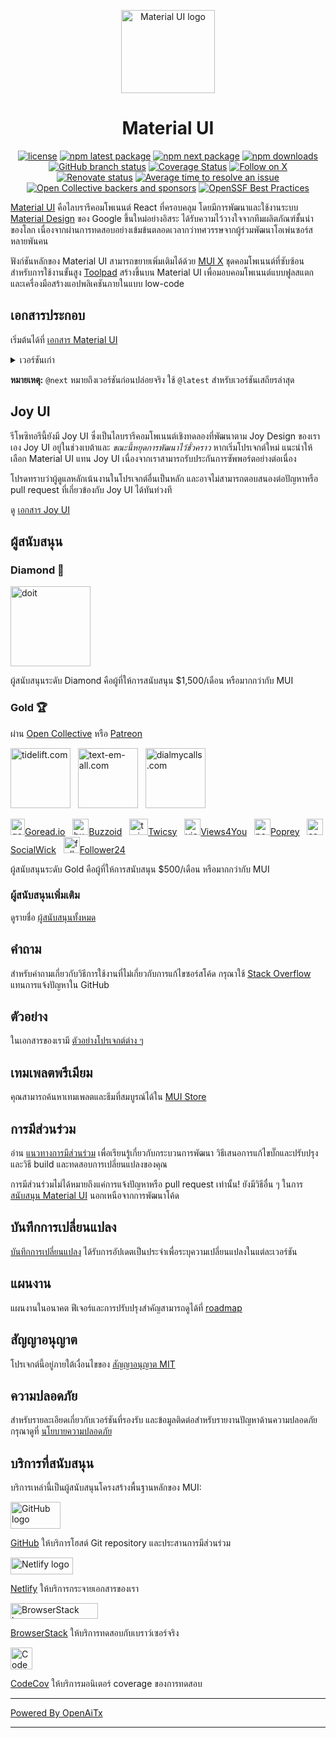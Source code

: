 <!-- #host-reference -->
<!-- markdownlint-disable-next-line -->
<p align="center">
  <a href="https://mui.com/core/" rel="noopener" target="_blank"><img width="150" height="133" src="https://mui.com/static/logo.svg" alt="Material UI logo"></a>
</p>

<h1 align="center">Material UI</h1>

<div align="center">

[![license](https://img.shields.io/badge/license-MIT-blue.svg)](https://github.com/mui/material-ui/blob/HEAD/LICENSE)
[![npm latest package](https://img.shields.io/npm/v/@mui/material/latest.svg)](https://www.npmjs.com/package/@mui/material)
[![npm next package](https://img.shields.io/npm/v/@mui/material/next.svg)](https://www.npmjs.com/package/@mui/material)
[![npm downloads](https://img.shields.io/npm/dm/@mui/material.svg)](https://www.npmjs.com/package/@mui/material)
[![GitHub branch status](https://img.shields.io/github/checks-status/mui/material-ui/HEAD)](https://github.com/mui/material-ui/commits/HEAD/)
[![Coverage Status](https://img.shields.io/codecov/c/github/mui/material-ui.svg)](https://app.codecov.io/gh/mui/material-ui/)
[![Follow on X](https://img.shields.io/twitter/follow/MaterialUI.svg?label=follow+Material+UI)](https://x.com/MaterialUI)
[![Renovate status](https://img.shields.io/badge/renovate-enabled-brightgreen.svg)](https://github.com/mui/material-ui/issues/27062)
[![Average time to resolve an issue](https://isitmaintained.com/badge/resolution/mui/material-ui.svg)](https://isitmaintained.com/project/mui/material-ui 'Average time to resolve an issue')
[![Open Collective backers and sponsors](https://img.shields.io/opencollective/all/mui-org)](https://opencollective.com/mui-org)
[![OpenSSF Best Practices](https://www.bestpractices.dev/projects/1320/badge)](https://www.bestpractices.dev/projects/1320)

</div>

[Material UI](https://mui.com/material-ui/) คือไลบรารีคอมโพเนนต์ React ที่ครอบคลุม โดยมีการพัฒนาและใช้งานระบบ [Material Design](https://m2.material.io/design/introduction/) ของ Google ขึ้นใหม่อย่างอิสระ
ได้รับความไว้วางใจจากทีมผลิตภัณฑ์ชั้นนำของโลก เนื่องจากผ่านการทดสอบอย่างเข้มข้นตลอดเวลากว่าทศวรรษจากผู้ร่วมพัฒนาโอเพ่นซอร์สหลายพันคน

ฟังก์ชันหลักของ Material UI สามารถขยายเพิ่มเติมได้ด้วย [MUI X](https://github.com/mui/mui-x) ชุดคอมโพเนนต์ที่ซับซ้อนสำหรับการใช้งานขั้นสูง
[Toolpad](https://github.com/mui/toolpad) สร้างขึ้นบน Material UI เพื่อมอบคอมโพเนนต์แบบฟูลสแตกและเครื่องมือสร้างแอปพลิเคชันภายในแบบ low-code

## เอกสารประกอบ

เริ่มต้นได้ที่ [เอกสาร Material UI](https://mui.com/material-ui/getting-started/)

<details>
  <summary>เวอร์ชันเก่า</summary>

- **[v5.x](https://v5.mui.com/)** ([การอัปเกรดจาก v5 เป็น v6](https://mui.com/material-ui/migration/upgrade-to-v6/))
- **[v4.x](https://v4.mui.com/)** ([การอัปเกรดจาก v4 เป็น v5](https://mui.com/material-ui/migration/migration-v4/))
- **[v3.x](https://v3.mui.com/)** ([การอัปเกรดจาก v3 เป็น v4](https://mui.com/material-ui/migration/migration-v3/))
- **[v0.x](https://v0.mui.com/)** ([การอัปเกรดเป็น v1](https://mui.com/material-ui/migration/migration-v0x/))

</details>

**หมายเหตุ:** `@next` หมายถึงเวอร์ชันก่อนปล่อยจริง
ใช้ `@latest` สำหรับเวอร์ชันเสถียรล่าสุด

## Joy UI

รีโพซิทอรีนี้ยังมี Joy UI ซึ่งเป็นไลบรารีคอมโพเนนต์เชิงทดลองที่พัฒนาตาม Joy Design ของเราเอง
Joy UI อยู่ในช่วงเบต้าและ _ขณะนี้หยุดการพัฒนาไว้ชั่วคราว_
หากเริ่มโปรเจกต์ใหม่ แนะนำให้เลือก Material UI แทน Joy UI เนื่องจากเราสามารถรับประกันการซัพพอร์ตอย่างต่อเนื่อง

โปรดทราบว่าผู้ดูแลหลักเน้นงานในโปรเจกต์อื่นเป็นหลัก และอาจไม่สามารถตอบสนองต่อปัญหาหรือ pull request ที่เกี่ยวข้องกับ Joy UI ได้ทันท่วงที

ดู [เอกสาร Joy UI](https://mui.com/joy-ui/getting-started/)

## ผู้สนับสนุน

### Diamond 💎

<p>
  <a href="https://www.doit.com/?utm_source=mui.com&utm_medium=referral&utm_content=readme" rel="noopener sponsored" target="_blank"><img height="128" width="128" src="https://mui.com/static/sponsors/doit-square.svg" alt="doit" title="Management Platform for Google Cloud and AWS" loading="lazy" /></a>
</p>

ผู้สนับสนุนระดับ Diamond คือผู้ที่ให้การสนับสนุน \$1,500/เดือน หรือมากกว่ากับ MUI

### Gold 🏆

ผ่าน [Open Collective](https://opencollective.com/mui-org) หรือ [Patreon](https://www.patreon.com/oliviertassinari)

<p>
  <a href="https://tidelift.com/?utm_source=npm-material-ui&utm_medium=referral&utm_campaign=homepage" rel="noopener sponsored" target="_blank"><img height="96" width="96" src="https://avatars.githubusercontent.com/u/30204434?s=288" alt="tidelift.com" title="Tidelift: Enterprise-ready open-source software." loading="lazy" /></a>
  &nbsp;
  <a href="https://www.text-em-all.com/?utm_source=mui.com&utm_medium=referral&utm_content=readme" rel="noopener sponsored" target="_blank"><img src="https://avatars.githubusercontent.com/u/1262264?s=288" alt="text-em-all.com" title="Text-em-all: Mass text messaging and automated calling." height="96" width="96" loading="lazy"></a>
  &nbsp;
  <a href="https://www.dialmycalls.com/?utm_source=mui.com&utm_medium=referral&utm_content=readme" rel="noopener sponsored" target="_blank"><img height="96" width="96" src="https://images.opencollective.com/dialmycalls/f5ae9ab/avatar/288.png" alt="dialmycalls.com" title="DialMyCalls: Send text messages, calls, and emails." loading="lazy" /></a>
  &nbsp;
</p>

<p>
  <a href="https://goread.io/?utm_source=mui.com&utm_medium=referral&utm_content=readme" rel="noopener sponsored" target="_blank"><img height="26" width="23" src="https://images.opencollective.com/goread_io/eb6337d/logo/78.png" alt="goread.io" title="Goread.io: Instagram followers, likes, views, and comments." loading="lazy" />Goread.io</a>
  &nbsp;
  <a href="https://buzzoid.com/?utm_source=mui.com&utm_medium=referral&utm_content=readme" rel="noopener sponsored" target="_blank"><img height="26" width="26" src="https://images.opencollective.com/buzzoidz/d23d9bb/logo/78.png" alt="buzzoid.com" title="Buzzoid: Instant delivery Instagram followers." loading="lazy" />Buzzoid</a>
  &nbsp;
  <a href="https://twicsy.com/?utm_source=mui.com&utm_medium=referral&utm_content=readme" rel="noopener sponsored" target="_blank"><img height="26" width="30" src="https://images.opencollective.com/twicsy/7af290f/logo/78.png" alt="twicsy.com" title="Twicsy: Instant delivery Instagram followers." loading="lazy" />Twicsy</a>
  &nbsp;
  <a href="https://views4you.com/?utm_source=mui.com&utm_medium=referral&utm_content=readme" rel="noopener sponsored" target="_blank"><img height="26" width="26" src="https://images.opencollective.com/buy-instagram-followers-v4y/6364714/logo/78.png" alt="views4you.com" title="Views4you: Social media growth services." loading="lazy" />Views4You</a>
  &nbsp;
  <a href="https://poprey.com/?utm_source=mui.com&utm_medium=referral&utm_content=readme" rel="noopener sponsored" target="_blank"><img height="26" width="26" src="https://images.opencollective.com/instagram-likes/2a72a03/logo/78.png" alt="poprey.com" title="Poprey: Buy Instagram likes with crypto." loading="lazy" />Poprey</a>
  &nbsp;
  <a href="https://www.socialwick.com/instagram/followers/?utm_source=mui.com&utm_medium=referral&utm_content=readme" rel="noopener sponsored" target="_blank"><img height="26" width="26" src="https://images.opencollective.com/instagram-followers-socialwick/ac6033a/logo/256.png" alt="socialwick.com/instagram/followers" title="SocialWick: Buy Instagram followers." loading="lazy" />SocialWick</a>
  &nbsp;
 <a href="https://www.follower24.de/?utm_source=mui.com&utm_medium=referral&utm_content=readme" rel="noopener sponsored" target="_blank"><img height="26" width="26" src="https://mui.com/static/sponsors/follower24-square.svg" alt="follower24.de" title="Follower24: Social media success." loading="lazy" />Follower24</a>
  &nbsp;
</p>

ผู้สนับสนุนระดับ Gold คือผู้ที่ให้การสนับสนุน \$500/เดือน หรือมากกว่ากับ MUI

### ผู้สนับสนุนเพิ่มเติม

ดูรายชื่อ [ผู้สนับสนุนทั้งหมด](https://mui.com/material-ui/discover-more/backers/)

## คำถาม

สำหรับคำถามเกี่ยวกับวิธีการใช้งานที่ไม่เกี่ยวกับการแก้ไขซอร์สโค้ด กรุณาใช้ [Stack Overflow](https://stackoverflow.com/questions/) แทนการแจ้งปัญหาใน GitHub

## ตัวอย่าง

<!-- #target-branch-reference -->

ในเอกสารของเรามี [ตัวอย่างโปรเจกต์ต่าง ๆ](https://github.com/mui/material-ui/tree/master/examples)

## เทมเพลตพรีเมียม

คุณสามารถค้นหาเทมเพลตและธีมที่สมบูรณ์ได้ใน [MUI Store](https://mui.com/store/?utm_source=docs&utm_medium=referral&utm_campaign=readme-store)

## การมีส่วนร่วม

อ่าน [แนวทางการมีส่วนร่วม](/CONTRIBUTING.md) เพื่อเรียนรู้เกี่ยวกับกระบวนการพัฒนา วิธีเสนอการแก้ไขบั๊กและปรับปรุง และวิธี build และทดสอบการเปลี่ยนแปลงของคุณ

การมีส่วนร่วมไม่ได้หมายถึงแค่การแจ้งปัญหาหรือ pull request เท่านั้น!
ยังมีวิธีอื่น ๆ ในการ [สนับสนุน Material UI](https://mui.com/material-ui/getting-started/faq/#mui-is-an-awesome-organization-how-can-i-support-it) นอกเหนือจากการพัฒนาโค้ด

## บันทึกการเปลี่ยนแปลง

[บันทึกการเปลี่ยนแปลง](https://github.com/mui/material-ui/releases) ได้รับการอัปเดตเป็นประจำเพื่อระบุความเปลี่ยนแปลงในแต่ละเวอร์ชัน

## แผนงาน

แผนงานในอนาคต ฟีเจอร์และการปรับปรุงสำคัญสามารถดูได้ที่ [roadmap](https://mui.com/material-ui/discover-more/roadmap/)

## สัญญาอนุญาต

โปรเจกต์นี้อยู่ภายใต้เงื่อนไขของ [สัญญาอนุญาต MIT](/LICENSE)

## ความปลอดภัย

สำหรับรายละเอียดเกี่ยวกับเวอร์ชันที่รองรับ และข้อมูลติดต่อสำหรับรายงานปัญหาด้านความปลอดภัย กรุณาดูที่ [นโยบายความปลอดภัย](https://github.com/mui/material-ui/security/policy)

## บริการที่สนับสนุน

บริการเหล่านี้เป็นผู้สนับสนุนโครงสร้างพื้นฐานหลักของ MUI:

<div>
<picture>
  <source media="(prefers-color-scheme: dark)" srcset="https://mui.com/static/readme/github-darkmode.svg">
  <source media="(prefers-color-scheme: light)" srcset="https://mui.com/static/readme/github-lightmode.svg">
  <img alt="GitHub logo" src="https://mui.com/static/readme/github-lightmode.svg" width="80" height="43">
</picture>

[GitHub](https://github.com/) ให้บริการโฮสต์ Git repository และประสานการมีส่วนร่วม

</div>

<div>
<picture>
  <source media="(prefers-color-scheme: dark)" srcset="https://mui.com/static/readme/netlify-darkmode.svg">
  <source media="(prefers-color-scheme: light)" srcset="https://mui.com/static/readme/netlify-lightmode.svg">
  <img alt="Netlify logo" src="https://mui.com/static/readme/netlify-lightmode.svg" width="100" height="27">
</picture>

[Netlify](https://www.netlify.com/) ให้บริการกระจายเอกสารของเรา

</div>

<div>
<picture>
  <source media="(prefers-color-scheme: dark)" srcset="https://mui.com/static/readme/browserstack-darkmode.svg">
  <source media="(prefers-color-scheme: light)" srcset="https://mui.com/static/readme/browserstack-lightmode.svg">
  <img alt="BrowserStack logo" src="https://mui.com/static/readme/browserstack-lightmode.svg" width="140" height="25">
</picture>

[BrowserStack](https://www.browserstack.com/) ให้บริการทดสอบกับเบราว์เซอร์จริง

</div>

<div>
<img loading="lazy" alt="CodeCov logo" src="https://avatars.githubusercontent.com/u/8226205?s=105" width="35" height="35">

[CodeCov](https://about.codecov.io/) ให้บริการมอนิเตอร์ coverage ของการทดสอบ

</div>

---

[Powered By OpenAiTx](https://github.com/OpenAiTx/OpenAiTx)

---